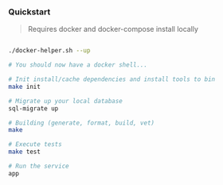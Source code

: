 ### Quickstart

> Requires docker and docker-compose install locally

```bash

./docker-helper.sh --up

# You should now have a docker shell...

# Init install/cache dependencies and install tools to bin
make init

# Migrate up your local database
sql-migrate up

# Building (generate, format, build, vet)
make

# Execute tests
make test

# Run the service
app

```